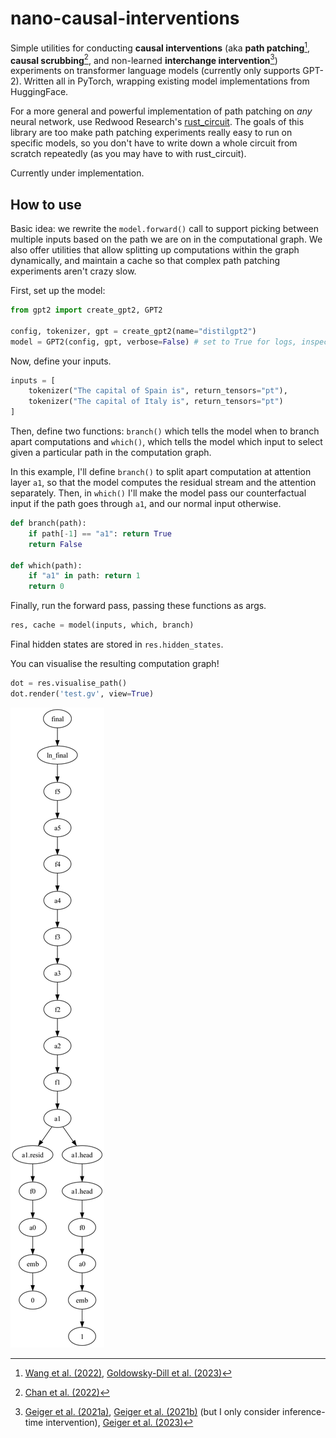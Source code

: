 # nano-causal-interventions

Simple utilities for conducting **causal interventions** (aka **path patching**[^pp], **causal scrubbing**[^cs], and non-learned **interchange intervention**[^ii]) experiments on transformer language models (currently only supports GPT-2). Written all in PyTorch, wrapping existing model implementations from HuggingFace.

For a more general and powerful implementation of path patching on *any* neural network, use Redwood Research's [rust_circuit](https://github.com/redwoodresearch/rust_circuit_public). The goals of this library are too make path patching experiments really easy to run on specific models, so you don't have to write down a whole circuit from scratch repeatedly (as you may have to with rust_circuit).

Currently under implementation.

## How to use

Basic idea: we rewrite the `model.forward()` call to support picking between multiple inputs based on the path we are on in the computational graph. We also offer utilities that allow splitting up computations within the graph dynamically, and maintain a cache so that complex path patching experiments aren't crazy slow.

First, set up the model:
```py
from gpt2 import create_gpt2, GPT2

config, tokenizer, gpt = create_gpt2(name="distilgpt2")
model = GPT2(config, gpt, verbose=False) # set to True for logs, inspecting cache accesses
```

Now, define your inputs.

```py
inputs = [
    tokenizer("The capital of Spain is", return_tensors="pt"),
    tokenizer("The capital of Italy is", return_tensors="pt")
]
```

Then, define two functions: `branch()` which tells the model when to branch apart computations and `which()`, which tells the model which input to select given a particular path in the computation graph.

In this example, I'll define `branch()` to split apart computation at attention layer `a1`, so that the model computes the residual stream and the attention separately. Then, in `which()` I'll make the model pass our counterfactual input if the path goes through `a1`, and our normal input otherwise.

```py
def branch(path):
    if path[-1] == "a1": return True
    return False

def which(path):
    if "a1" in path: return 1
    return 0
```

Finally, run the forward pass, passing these functions as args.

```py
res, cache = model(inputs, which, branch)
```

Final hidden states are stored in `res.hidden_states`.

You can visualise the resulting computation graph!

```py
dot = res.visualise_path()
dot.render('test.gv', view=True)
```

![](figs/distilgpt2.png)

[^pp]: [Wang et al. (2022)](https://arxiv.org/abs/2211.00593), [Goldowsky-Dill et al. (2023)](https://arxiv.org/abs/2304.05969)
[^cs]: [Chan et al. (2022)](https://www.lesswrong.com/s/h95ayYYwMebGEYN5y)
[^ii]: [Geiger et al. (2021a)](https://arxiv.org/abs/2106.02997), [Geiger et al. (2021b)](https://arxiv.org/abs/2112.00826) (but I only consider inference-time intervention), [Geiger et al. (2023)](https://arxiv.org/abs/2301.04709)